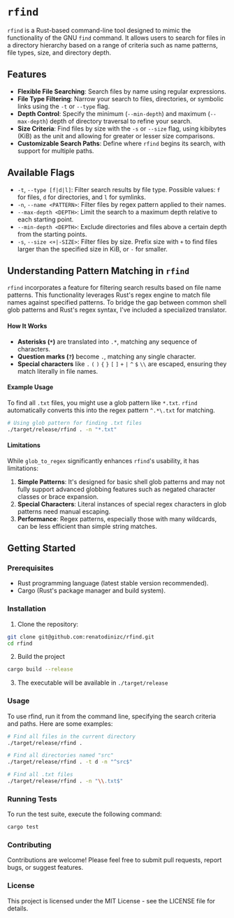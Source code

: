 # `rfind`

`rfind` is a Rust-based command-line tool designed to mimic the functionality of the GNU `find` command. It allows users to search for files in a directory hierarchy based on a range of criteria such as name patterns, file types, size, and directory depth.

## Features

- **Flexible File Searching**: Search files by name using regular expressions.
- **File Type Filtering**: Narrow your search to files, directories, or symbolic links using the `-t` or `--type` flag.
- **Depth Control**: Specify the minimum (`--min-depth`) and maximum (`--max-depth`) depth of directory traversal to refine your search.
- **Size Criteria**: Find files by size with the `-s` or `--size` flag, using kibibytes (KiB) as the unit and allowing for greater or lesser size comparisons.
- **Customizable Search Paths**: Define where `rfind` begins its search, with support for multiple paths.

## Available Flags

- `-t`, `--type [f|d|l]`: Filter search results by file type. Possible values: `f` for files, `d` for directories, and `l` for symlinks.
- `-n`, `--name <PATTERN>`: Filter files by regex pattern applied to their names.
- `--max-depth <DEPTH>`: Limit the search to a maximum depth relative to each starting point.
- `--min-depth <DEPTH>`: Exclude directories and files above a certain depth from the starting points.
- `-s`, `--size <+|-SIZE>`: Filter files by size. Prefix size with `+` to find files larger than the specified size in KiB, or `-` for smaller.

## Understanding Pattern Matching in `rfind`

`rfind` incorporates a feature for filtering search results based on file name patterns. This functionality leverages Rust's regex engine to match file names against specified patterns. To bridge the gap between common shell glob patterns and Rust's regex syntax, I've included a specialized translator.

#### How It Works

- **Asterisks (`*`)** are translated into `.*`, matching any sequence of characters.
- **Question marks (`?`)** become `.`, matching any single character.
- **Special characters** like `.` `(` `)` `{` `}` `[` `]` `+` `|` `^` `$` `\\` are escaped, ensuring they match literally in file names.

#### Example Usage

To find all `.txt` files, you might use a glob pattern like `*.txt`. `rfind` automatically converts this into the regex pattern `^.*\.txt` for matching.

```bash
# Using glob pattern for finding .txt files
./target/release/rfind . -n "*.txt"
```

#### Limitations

While `glob_to_regex` significantly enhances `rfind`'s usability, it has limitations:

1. **Simple Patterns**: It's designed for basic shell glob patterns and may not fully support advanced globbing features such as negated character classes or brace expansion.
2. **Special Characters**: Literal instances of special regex characters in glob patterns need manual escaping.
3. **Performance**: Regex patterns, especially those with many wildcards, can be less efficient than simple string matches.

## Getting Started

### Prerequisites

- Rust programming language (latest stable version recommended).
- Cargo (Rust's package manager and build system).

### Installation

1. Clone the repository:

```bash
git clone git@github.com:renatodinizc/rfind.git
cd rfind
```

2. Build the project

```bash
cargo build --release
```

3. The executable will be available in `./target/release`

### Usage

To use rfind, run it from the command line, specifying the search criteria and paths. Here are some examples:

```bash
# Find all files in the current directory
./target/release/rfind .

# Find all directories named "src"
./target/release/rfind . -t d -n "^src$"

# Find all .txt files
./target/release/rfind . -n "\\.txt$"

```

### Running Tests
To run the test suite, execute the following command:

```bash
cargo test
```

### Contributing
Contributions are welcome! Please feel free to submit pull requests, report bugs, or suggest features.

### License
This project is licensed under the MIT License - see the LICENSE file for details.
